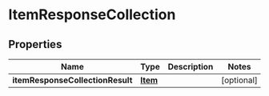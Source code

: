 # ItemResponseCollection

## Properties
Name | Type | Description | Notes
------------ | ------------- | ------------- | -------------
**itemResponseCollectionResult** | [**Item**](Item.md) |  |  [optional]
